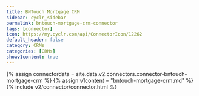 ```yaml
---
title: BNTouch Mortgage CRM
sidebar: cyclr_sidebar
permalink: bntouch-mortgage-crm-connector
tags: [connector]
icon: https://my.cyclr.com/api/ConnectorIcon/12262
default_header: false
category: CRMs
categories: [CRMs]
showv1content: true
---
```

{% assign connectordata = site.data.v2.connectors.connector-bntouch-mortgage-crm %}
{% assign v1content = "bntouch-mortgage-crm.md" %}
{% include v2/connector/connector.html %}	